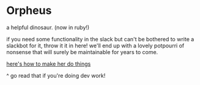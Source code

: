 # Orpheus
a helpful dinosaur.
(now in ruby!)

if you need some functionality in the slack but can't be bothered to write a slackbot for it, throw it it in here!
we'll end up with a lovely potpourri of nonsense that will surely be maintainable for years to come.

[here's how to make her do things](app/interactions/README.md)

^ go read that if you're doing dev work!